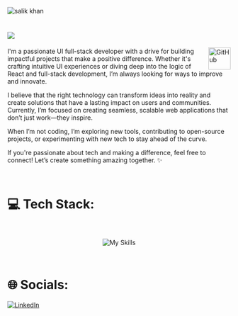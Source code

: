 <p align="left"> <img src="https://komarev.com/ghpvc/?username=Salik-Khan-2001&base=1000&label=Profile%20views&color=0e75b6&style=flat" alt="salik khan" /> </p>

#  <img src = "https://readme-typing-svg.herokuapp.com?font=Kalam&size=40&duration=2000&pause=380&color=02A8F7&center=true&vCenter=true&width=443&height=55&lines=Hi+%F0%9F%91%8B%2C+I'm+Salik"/>
<img alt="GitHub" src="https://github.githubassets.com/images/mona-loading-dark.gif" width="50" height="50" align="right"  />

I'm a passionate UI full-stack developer with a drive for building impactful projects that make a positive difference. Whether it's crafting intuitive UI experiences or diving deep into the logic of React and full-stack development, I’m always looking for ways to improve and innovate.

I believe that the right technology can transform ideas into reality and create solutions that have a lasting impact on users and communities. Currently, I’m focused on creating seamless, scalable web applications that don’t just work—they inspire.

When I’m not coding, I’m exploring new tools, contributing to open-source projects, or experimenting with new tech to stay ahead of the curve.

If you're passionate about tech and making a difference, feel free to connect! Let’s create something amazing together. ✨

<br>

# 💻 Tech Stack:
<br>
<p align="center"><img src="https://skillicons.dev/icons?i=react,express,nodejs,js,aws,npm,git,github,githubactions,linux,mongodb,mysql,html,css,vscode?theme=dark&perline=8" alt="My Skills" draggable="false" ></p>

<br>

# 🌐 Socials:
[![LinkedIn](https://img.shields.io/badge/LinkedIn-Connect-blue?style=for-the-badge&logo=linkedin)](https://www.linkedin.com/in/salik-khan-5667582b4)

<br>
